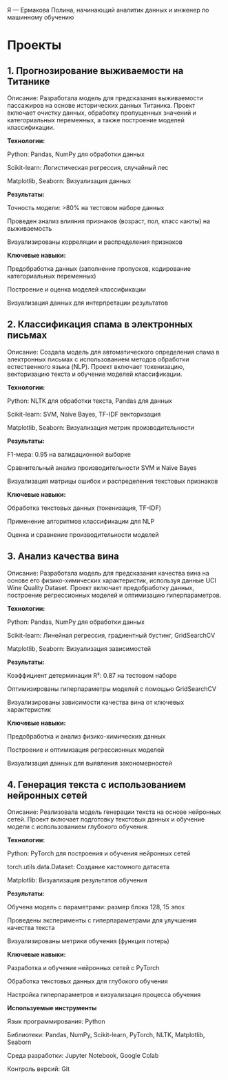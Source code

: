 Я — Ермакова Полина, начинающий аналитик данных и инженер по машинному обучению
# Проекты
## 1. Прогнозирование выживаемости на Титанике
Описание: Разработала модель для предсказания выживаемости пассажиров на основе исторических данных Титаника. Проект включает очистку данных, обработку пропущенных значений и категориальных переменных, а также построение моделей классификации.

**Технологии:**

Python: Pandas, NumPy для обработки данных

Scikit-learn: Логистическая регрессия, случайный лес

Matplotlib, Seaborn: Визуализация данных

**Результаты:**

Точность модели: >80% на тестовом наборе данных

Проведен анализ влияния признаков (возраст, пол, класс каюты) на выживаемость

Визуализированы корреляции и распределения признаков

**Ключевые навыки:**

Предобработка данных (заполнение пропусков, кодирование категориальных переменных)

Построение и оценка моделей классификации

Визуализация данных для интерпретации результатов


## 2. Классификация спама в электронных письмах
Описание: Создала модель для автоматического определения спама в электронных письмах с использованием методов обработки естественного языка (NLP). Проект включает токенизацию, векторизацию текста и обучение моделей классификации.

**Технологии:**

Python: NLTK для обработки текста, Pandas для данных

Scikit-learn: SVM, Naive Bayes, TF-IDF векторизация

Matplotlib, Seaborn: Визуализация метрик производительности

**Результаты:**

F1-мера: 0.95 на валидационной выборке

Сравнительный анализ производительности SVM и Naive Bayes

Визуализация матрицы ошибок и распределения текстовых признаков

**Ключевые навыки:**

Обработка текстовых данных (токенизация, TF-IDF)

Применение алгоритмов классификации для NLP

Оценка и сравнение производительности моделей


## 3. Анализ качества вина
Описание: Разработала модель для предсказания качества вина на основе его физико-химических характеристик, используя данные UCI Wine Quality Dataset. Проект включает предобработку данных, построение регрессионных моделей и оптимизацию гиперпараметров.

**Технологии:**

Python: Pandas, NumPy для обработки данных

Scikit-learn: Линейная регрессия, градиентный бустинг, GridSearchCV

Matplotlib, Seaborn: Визуализация зависимостей

**Результаты:**

Коэффициент детерминации R²: 0.87 на тестовом наборе

Оптимизированы гиперпараметры моделей с помощью GridSearchCV

Визуализированы зависимости качества вина от ключевых характеристик

**Ключевые навыки:**

Предобработка и анализ физико-химических данных

Построение и оптимизация регрессионных моделей

Визуализация данных для выявления закономерностей


## 4. Генерация текста с использованием нейронных сетей
Описание: Реализовала модель генерации текста на основе нейронных сетей. Проект включает подготовку текстовых данных и обучение модели с использованием глубокого обучения.

**Технологии:**

Python: PyTorch для построения и обучения нейронных сетей

torch.utils.data.Dataset: Создание кастомного датасета

Matplotlib: Визуализация результатов обучения

**Результаты:**

Обучена модель с параметрами: размер блока 128, 15 эпох

Проведены эксперименты с гиперпараметрами для улучшения качества текста

Визуализированы метрики обучения (функция потерь)

**Ключевые навыки:**

Разработка и обучение нейронных сетей с PyTorch

Обработка текстовых данных для глубокого обучения

Настройка гиперпараметров и визуализация процесса обучения

**Используемые инструменты**

Язык программирования: Python

Библиотеки: Pandas, NumPy, Scikit-learn, PyTorch, NLTK, Matplotlib, Seaborn

Среда разработки: Jupyter Notebook, Google Colab

Контроль версий: Git

